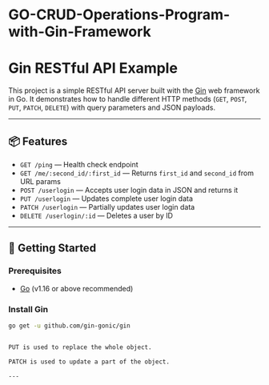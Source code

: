 # GO-CRUD-Operations-Program-with-Gin-Framework

# Gin RESTful API Example

This project is a simple RESTful API server built with the [Gin](https://github.com/gin-gonic/gin) web framework in Go. It demonstrates how to handle different HTTP methods (`GET`, `POST`, `PUT`, `PATCH`, `DELETE`) with query parameters and JSON payloads.

---

## 📦 Features

- `GET /ping` — Health check endpoint  
- `GET /me/:second_id/:first_id` — Returns `first_id` and `second_id` from URL params  
- `POST /userlogin` — Accepts user login data in JSON and returns it  
- `PUT /userlogin` — Updates complete user login data  
- `PATCH /userlogin` — Partially updates user login data  
- `DELETE /userlogin/:id` — Deletes a user by ID  

---

## 🚀 Getting Started

### Prerequisites

- [Go](https://golang.org/dl/) (v1.16 or above recommended)

### Install Gin

```bash
go get -u github.com/gin-gonic/gin


PUT is used to replace the whole object.

PATCH is used to update a part of the object.

---
